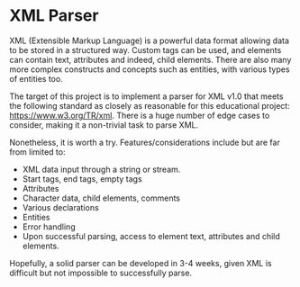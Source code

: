 # XML Parser

XML (Extensible Markup Language) is a powerful data format allowing data to be stored in a structured way. Custom tags can be used, and elements can contain text, attributes and indeed, child elements. There are also many more complex constructs and concepts such as entities, with various types of entities too.

The target of this project is to implement a parser for XML v1.0 that meets the following standard as closely as reasonable for this educational project: https://www.w3.org/TR/xml. There is a huge number of edge cases to consider, making it a non-trivial task to parse XML.

Nonetheless, it is worth a try. Features/considerations include but are far from limited to:
- XML data input through a string or stream.
- Start tags, end tags, empty tags
- Attributes
- Character data, child elements, comments
- Various declarations
- Entities
- Error handling
- Upon successful parsing, access to element text, attributes and child elements.

Hopefully, a solid parser can be developed in 3-4 weeks, given XML is difficult but not impossible to successfully parse.